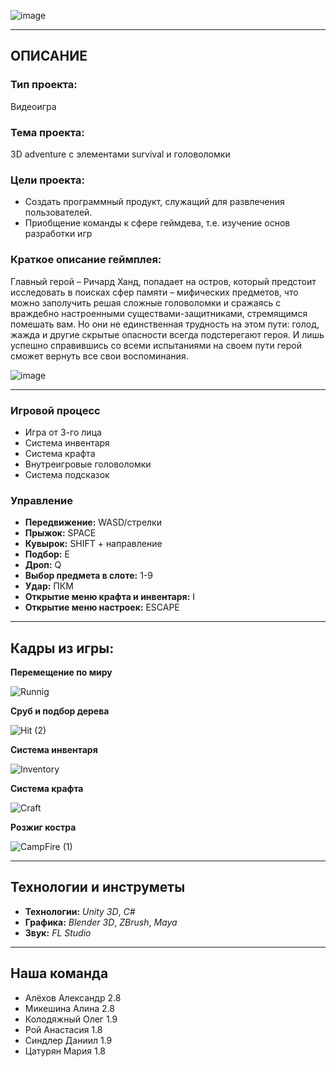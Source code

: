 ![image](https://user-images.githubusercontent.com/76452124/163465151-7c25a900-1bf6-4a05-88b8-a50a396809b8.png)

***

## **ОПИСАНИЕ**

### **Тип проекта:** 
Видеоигра 
 
### **Тема проекта:**
3D adventure с элементами survival и головоломки

### Цели проекта:
 * Создать программный продукт, служащий для развлечения пользователей.    
 * Приобщение команды к сфере геймдева, т.е. изучение основ разработки игр
  
    
### **Краткое описание геймплея:**
 Главный герой – Ричард Ханд, попадает на остров, который предстоит исследовать в поисках сфер памяти – мифических предметов, что можно заполучить решая сложные головоломки и сражаясь с враждебно настроенными существами-защитниками, стремящимся помешать вам. Но они не единственная трудность на этом пути: голод, жажда и другие скрытые опасности всегда подстерегают героя. И лишь успешно справившись со всеми испытаниями на своем пути герой сможет вернуть все свои воспоминания.

![image](https://user-images.githubusercontent.com/76452124/163466665-566ee54f-08d5-4f20-a4ca-0cf78a9b09b1.png)

---



### **Игровой процесс**
* Игра от 3-го лица
* Система инвентаря
* Система крафта
* Внутреигровые головоломки
* Система подсказок

### **Управление**
 * **Передвижение:** WASD/стрелки
 * **Прыжок:** SPACE
 * **Кувырок:** SHIFT + направление
 * **Подбор:** E
 * **Дроп:** Q
 * **Выбор предмета в слоте:** 1-9
 * **Удар:** ПКМ
 * **Открытие меню крафта и инвентаря:** I
 * **Открытие меню настроек:** ESCAPE

***



## **Кадры из игры:**

**Перемещение по миру** 

![Runnig](https://user-images.githubusercontent.com/76452124/163600157-b22c44a2-3f58-49dd-aaa3-63ce1f2f2e32.gif)

**Сруб и подбор дерева**

![Hit (2)](https://user-images.githubusercontent.com/76452124/163605324-daf781c1-8587-42c8-8b35-d03ed68c1f0d.gif)

**Система инвентаря**

![Inventory](https://user-images.githubusercontent.com/76452124/163600191-a04bd98c-cede-43a7-ace9-86887786e77d.gif)

**Система крафта**

![Craft](https://user-images.githubusercontent.com/76452124/163602752-f1012596-64d7-478e-a78c-a569514a134a.gif)

**Розжиг костра**

![CampFire (1)](https://user-images.githubusercontent.com/76452124/163603609-ed9d41ca-35c2-4a71-9d57-7d18e9d2d63d.gif)

***



## Технологии и инструметы

* **Технологии:**   *Unity 3D*, *C#*
* **Графика:**   *Blender 3D*, *ZBrush*, *Maya*
* **Звук:**   *FL Studio*

---

## Наша команда
 * Алёхов Александр 2.8
 * Микешина Алина 2.8
 * Колодяжный Олег  1.9
 * Рой Анастасия  1.8
 * Синдлер Даниил  1.9
 * Цатурян Мария  1.8

